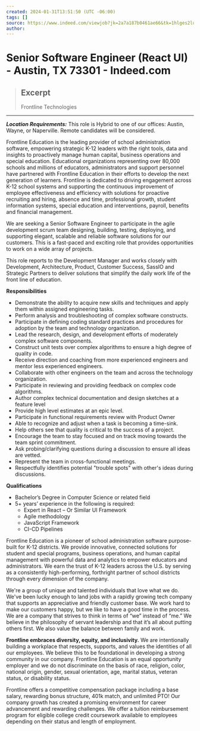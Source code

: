 ```yaml
---
created: 2024-01-31T13:51:50 (UTC -06:00)
tags: []
source: https://www.indeed.com/viewjob?jk=2a7a187b0461ae66&tk=1hlges2lukhrt806&from=serp&vjs=3
author: 
---
```


# Senior Software Engineer (React UI) - Austin, TX 73301 - Indeed.com

> ## Excerpt
> Frontline Technologies

---
**_Location Requirements:_** This role is Hybrid to one of our offices: Austin, Wayne, or Naperville. Remote candidates will be considered.

Frontline Education is the leading provider of school administration software, empowering strategic K-12 leaders with the right tools, data and insights to proactively manage human capital, business operations and special education. Educational organizations representing over 80,000 schools and millions of educators, administrators and support personnel have partnered with Frontline Education in their efforts to develop the next generation of learners. Frontline is dedicated to driving engagement across K-12 school systems and supporting the continuous improvement of employee effectiveness and efficiency with solutions for proactive recruiting and hiring, absence and time, professional growth, student information systems, special education and interventions, payroll, benefits and financial management.

We are seeking a Senior Software Engineer to participate in the agile development scrum team designing, building, testing, deploying, and supporting elegant, scalable and reliable software solutions for our customers. This is a fast-paced and exciting role that provides opportunities to work on a wide array of projects.

This role reports to the Development Manager and works closely with Development, Architecture, Product, Customer Success, SassIO and Strategic Partners to deliver solutions that simplify the daily work life of the front line of education.

**Responsibilities**

-   Demonstrate the ability to acquire new skills and techniques and apply them within assigned engineering tasks.
-   Perform analysis and troubleshooting of complex software constructs.
-   Participate in defining coding standard practices and procedures for adoption by the team and technology organization.
-   Lead the research, design, and development efforts of moderately complex software components.
-   Construct unit tests over complex algorithms to ensure a high degree of quality in code.
-   Receive direction and coaching from more experienced engineers and mentor less experienced engineers.
-   Collaborate with other engineers on the team and across the technology organization.
-   Participate in reviewing and providing feedback on complex code algorithms.
-   Author complex technical documentation and design sketches at a feature level
-   Provide high level estimates at an epic level.
-   Participate in functional requirements review with Product Owner
-   Able to recognize and adjust when a task is becoming a time-sink.
-   Help others see that quality is critical to the success of a project.
-   Encourage the team to stay focused and on track moving towards the team sprint commitment.
-   Ask probing/clarifying questions during a discussion to ensure all ideas are vetted.
-   Represent the team in cross-functional meetings.
-   Respectfully identifies potential "trouble spots" with other's ideas during discussions.

**Qualifications**

-   Bachelor’s Degree in Computer Science or related field
-   5+ years’ experience in the following is required:
    -   Expert in React – Or Similar UI Framework
    -   Agile methodology
    -   JavaScript Framework
    -   CI-CD Pipelines

Frontline Education is a pioneer of school administration software purpose-built for K-12 districts. We provide innovative, connected solutions for student and special programs, business operations, and human capital management with powerful data and analytics to empower educators and administrators. We earn the trust of K-12 leaders across the U.S. by serving as a consistently high-performing, forthright partner of school districts through every dimension of the company.

We're a group of unique and talented individuals that love what we do. We've been lucky enough to land jobs with a rapidly growing tech company that supports an appreciative and friendly customer base. We work hard to make our customers happy, but we like to have a good time in the process. We are a company that strives to think in terms of “we” instead of “me.” We believe in the philosophy of servant leadership and that it’s all about putting others first. We also value the balance between family and work.

**Frontline embraces diversity, equity, and inclusivity.** We are intentionally building a workplace that respects, supports, and values the identities of all our employees. We believe this to be foundational in developing a strong community in our company. Frontline Education is an equal opportunity employer and we do not discriminate on the basis of race, religion, color, national origin, gender, sexual orientation, age, marital status, veteran status, or disability status.

Frontline offers a competitive compensation package including a base salary, rewarding bonus structure, 401k match, and unlimited PTO! Our company growth has created a promising environment for career advancement and rewarding challenges. We offer a tuition reimbursement program for eligible college credit coursework available to employees depending on their status and length of employment.
